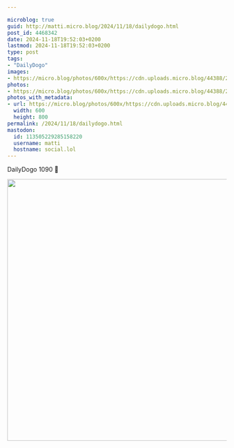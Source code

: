 ```yaml
---

microblog: true
guid: http://matti.micro.blog/2024/11/18/dailydogo.html
post_id: 4468342
date: 2024-11-18T19:52:03+0200
lastmod: 2024-11-18T19:52:03+0200
type: post
tags:
- "DailyDogo"
images:
- https://micro.blog/photos/600x/https://cdn.uploads.micro.blog/44388/2024/772e8d585c6540e989f433a0d2b265d1.jpg
photos:
- https://micro.blog/photos/600x/https://cdn.uploads.micro.blog/44388/2024/772e8d585c6540e989f433a0d2b265d1.jpg
photos_with_metadata:
- url: https://micro.blog/photos/600x/https://cdn.uploads.micro.blog/44388/2024/772e8d585c6540e989f433a0d2b265d1.jpg
  width: 600
  height: 800
permalink: /2024/11/18/dailydogo.html
mastodon:
  id: 113505229285158220
  username: matti
  hostname: social.lol
---
```

DailyDogo 1090 🐶

<img src="/media/uploads/2024/772e8d585c6540e989f433a0d2b265d1.jpg" width="600" alt="" />
